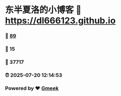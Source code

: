 # 东半夏洛的小博客 :link: https://dl666123.github.io 
### :page_facing_up: [89](https://dl666123.github.io/tag.html) 
### :speech_balloon: 15 
### :hibiscus: 37717 
### :alarm_clock: 2025-07-20 12:14:53 
### Powered by :heart: [Gmeek](https://github.com/Meekdai/Gmeek)
